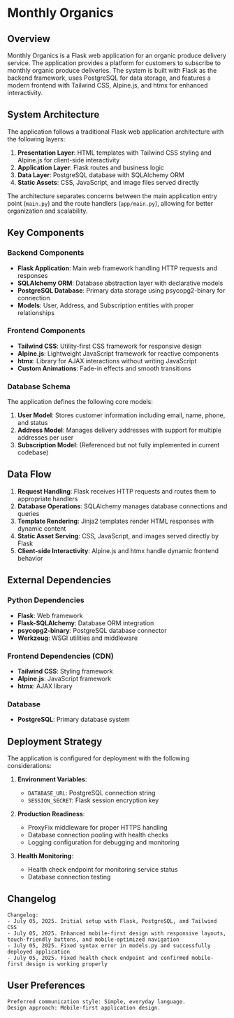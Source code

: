# Monthly Organics

## Overview

Monthly Organics is a Flask web application for an organic produce delivery service. The application provides a platform for customers to subscribe to monthly organic produce deliveries. The system is built with Flask as the backend framework, uses PostgreSQL for data storage, and features a modern frontend with Tailwind CSS, Alpine.js, and htmx for enhanced interactivity.

## System Architecture

The application follows a traditional Flask web application architecture with the following layers:

1. **Presentation Layer**: HTML templates with Tailwind CSS styling and Alpine.js for client-side interactivity
2. **Application Layer**: Flask routes and business logic
3. **Data Layer**: PostgreSQL database with SQLAlchemy ORM
4. **Static Assets**: CSS, JavaScript, and image files served directly

The architecture separates concerns between the main application entry point (`main.py`) and the route handlers (`app/main.py`), allowing for better organization and scalability.

## Key Components

### Backend Components

- **Flask Application**: Main web framework handling HTTP requests and responses
- **SQLAlchemy ORM**: Database abstraction layer with declarative models
- **PostgreSQL Database**: Primary data storage using psycopg2-binary for connection
- **Models**: User, Address, and Subscription entities with proper relationships

### Frontend Components

- **Tailwind CSS**: Utility-first CSS framework for responsive design
- **Alpine.js**: Lightweight JavaScript framework for reactive components
- **htmx**: Library for AJAX interactions without writing JavaScript
- **Custom Animations**: Fade-in effects and smooth transitions

### Database Schema

The application defines the following core models:

1. **User Model**: Stores customer information including email, name, phone, and status
2. **Address Model**: Manages delivery addresses with support for multiple addresses per user
3. **Subscription Model**: (Referenced but not fully implemented in current codebase)

## Data Flow

1. **Request Handling**: Flask receives HTTP requests and routes them to appropriate handlers
2. **Database Operations**: SQLAlchemy manages database connections and queries
3. **Template Rendering**: Jinja2 templates render HTML responses with dynamic content
4. **Static Asset Serving**: CSS, JavaScript, and images served directly by Flask
5. **Client-side Interactivity**: Alpine.js and htmx handle dynamic frontend behavior

## External Dependencies

### Python Dependencies
- **Flask**: Web framework
- **Flask-SQLAlchemy**: Database ORM integration
- **psycopg2-binary**: PostgreSQL database connector
- **Werkzeug**: WSGI utilities and middleware

### Frontend Dependencies (CDN)
- **Tailwind CSS**: Styling framework
- **Alpine.js**: JavaScript framework
- **htmx**: AJAX library

### Database
- **PostgreSQL**: Primary database system

## Deployment Strategy

The application is configured for deployment with the following considerations:

1. **Environment Variables**: 
   - `DATABASE_URL`: PostgreSQL connection string
   - `SESSION_SECRET`: Flask session encryption key

2. **Production Readiness**:
   - ProxyFix middleware for proper HTTPS handling
   - Database connection pooling with health checks
   - Logging configuration for debugging and monitoring

3. **Health Monitoring**:
   - Health check endpoint for monitoring service status
   - Database connection testing

## Changelog

```
Changelog:
- July 05, 2025. Initial setup with Flask, PostgreSQL, and Tailwind CSS
- July 05, 2025. Enhanced mobile-first design with responsive layouts, touch-friendly buttons, and mobile-optimized navigation
- July 05, 2025. Fixed syntax error in models.py and successfully deployed application
- July 05, 2025. Fixed health check endpoint and confirmed mobile-first design is working properly
```

## User Preferences

```
Preferred communication style: Simple, everyday language.
Design approach: Mobile-first application design.
```